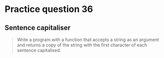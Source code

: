 # Practice question 36

## Sentence capitaliser

> Write a program with a function that accepts a string as an argument and returns a copy of the string with the first character of each sentence capitalised.
